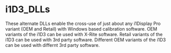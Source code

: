 # i1D3_DLLs
These alternate DLLs enable the cross-use of just about any i1Display Pro variant (OEM and Retail) with Windows based calibration software.
OEM variants of the i1D3 can be used with X-Rite software.
Retail variants of the i1D3 can be used with 3rd party software.
Different OEM variants of the i1D3 can be used with differnt 3rd party software.
